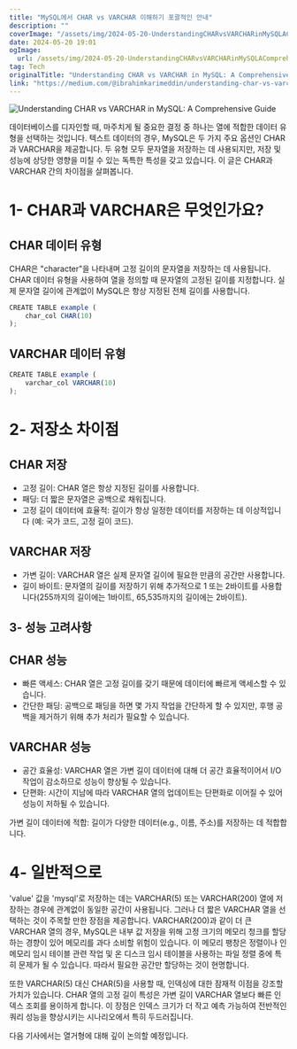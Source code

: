 ```yaml
---
title: "MySQL에서 CHAR vs VARCHAR 이해하기 포괄적인 안내"
description: ""
coverImage: "/assets/img/2024-05-20-UnderstandingCHARvsVARCHARinMySQLAComprehensiveGuide_0.png"
date: 2024-05-20 19:01
ogImage:
  url: /assets/img/2024-05-20-UnderstandingCHARvsVARCHARinMySQLAComprehensiveGuide_0.png
tag: Tech
originalTitle: "Understanding CHAR vs VARCHAR in MySQL: A Comprehensive Guide"
link: "https://medium.com/@ibrahimkarimeddin/understanding-char-vs-varchar-in-mysql-a-comprehensive-guide-7cb7e4723bb0"
---
```


![Understanding CHAR vs VARCHAR in MySQL: A Comprehensive Guide](/assets/img/2024-05-20-UnderstandingCHARvsVARCHARinMySQLAComprehensiveGuide_0.png)

데이터베이스를 디자인할 때, 마주치게 될 중요한 결정 중 하나는 열에 적합한 데이터 유형을 선택하는 것입니다. 텍스트 데이터의 경우, MySQL은 두 가지 주요 옵션인 CHAR과 VARCHAR을 제공합니다. 두 유형 모두 문자열을 저장하는 데 사용되지만, 저장 및 성능에 상당한 영향을 미칠 수 있는 독특한 특성을 갖고 있습니다. 이 글은 CHAR과 VARCHAR 간의 차이점을 살펴봅니다.

# 1- CHAR과 VARCHAR은 무엇인가요?

## CHAR 데이터 유형

<div class="content-ad"></div>

CHAR은 "character"을 나타내며 고정 길이의 문자열을 저장하는 데 사용됩니다. CHAR 데이터 유형을 사용하여 열을 정의할 때 문자열의 고정된 길이를 지정합니다. 실제 문자열 길이에 관계없이 MySQL은 항상 지정된 전체 길이를 사용합니다.

```js
CREATE TABLE example (
    char_col CHAR(10)
);
```

## VARCHAR 데이터 유형

```js
CREATE TABLE example (
    varchar_col VARCHAR(10)
);
```

<div class="content-ad"></div>

# 2- 저장소 차이점

## CHAR 저장

- 고정 길이: CHAR 열은 항상 지정된 길이를 사용합니다.
- 패딩: 더 짧은 문자열은 공백으로 채워집니다.
- 고정 길이 데이터에 효율적: 길이가 항상 일정한 데이터를 저장하는 데 이상적입니다 (예: 국가 코드, 고정 길이 코드).

## VARCHAR 저장

<div class="content-ad"></div>

- 가변 길이: VARCHAR 열은 실제 문자열 길이에 필요한 만큼의 공간만 사용합니다.
- 길이 바이트: 문자열의 길이를 저장하기 위해 추가적으로 1 또는 2바이트를 사용합니다(255까지의 길이에는 1바이트, 65,535까지의 길이에는 2바이트).

## 3- 성능 고려사항

## CHAR 성능

- 빠른 액세스: CHAR 열은 고정 길이를 갖기 때문에 데이터에 빠르게 액세스할 수 있습니다.
- 간단한 패딩: 공백으로 패딩을 하면 몇 가지 작업을 간단하게 할 수 있지만, 후행 공백을 제거하기 위해 추가 처리가 필요할 수 있습니다.

<div class="content-ad"></div>

## VARCHAR 성능

- 공간 효율성: VARCHAR 열은 가변 길이 데이터에 대해 더 공간 효율적이어서 I/O 작업이 감소하므로 성능이 향상될 수 있습니다.
- 단편화: 시간이 지남에 따라 VARCHAR 열의 업데이트는 단편화로 이어질 수 있어 성능이 저하될 수 있습니다.

가변 길이 데이터에 적합: 길이가 다양한 데이터(e.g., 이름, 주소)를 저장하는 데 적합합니다.

# 4- 일반적으로

<div class="content-ad"></div>

'value' 값을 'mysql'로 저장하는 데는 VARCHAR(5) 또는 VARCHAR(200) 열에 저장하는 경우에 관계없이 동일한 공간이 사용됩니다. 그러나 더 짧은 VARCHAR 열을 선택하는 것이 주목할 만한 장점을 제공합니다. VARCHAR(200)과 같이 더 큰 VARCHAR 열의 경우, MySQL은 내부 값 저장을 위해 고정 크기의 메모리 청크를 할당하는 경향이 있어 메모리를 과다 소비할 위험이 있습니다. 이 메모리 팽창은 정렬이나 인메모리 임시 테이블 관련 작업 및 온 디스크 임시 테이블을 사용하는 파일 정렬 중에 특히 문제가 될 수 있습니다. 따라서 필요한 공간만 할당하는 것이 현명합니다.

또한 VARCHAR(5) 대신 CHAR(5)을 사용할 때, 인덱싱에 대한 잠재적 이점을 강조할 가치가 있습니다. CHAR 열의 고정 길이 특성은 가변 길이 VARCHAR 열보다 빠른 인덱스 조회를 용이하게 합니다. 이 장점은 인덱스 크기가 더 작고 예측 가능하여 전반적인 쿼리 성능을 향상시키는 시나리오에서 특히 두드러집니다.

다음 기사에서는 열거형에 대해 깊이 논의할 예정입니다.
